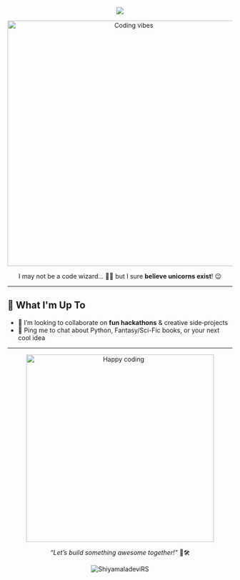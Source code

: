 <p align="center">
  <img src="https://readme-typing-svg.demolab.com?font=Fira+Code&weight=500&size=27&pause=1000&color=8A2BE2&center=true&vCenter=true&width=600&lines=Heyyy+there%2C+I%27m+Shiyamaladevi+R+S%21+%F0%9F%91%8B" />
</p>


<p align="center">
  <img src="https://media2.giphy.com/media/v1.Y2lkPTc5MGI3NjExYjllejFyb3g2Ynl2Z2hpbjl2Zm9hZ2pnamkzODh5dTVrN3VubW8xbSZlcD12MV9pbnRlcm5hbF9naWZfYnlfaWQmY3Q9Zw/LHZyixOnHwDDy/giphy.gif" alt="Coding vibes" width="550"/>
</p>

<p align="center">  
  I may not be a code wizard… 🧙‍♂️  
  but I sure <strong>believe unicorns exist</strong>! 😉  
</p>

---

## 🔭 What I'm Up To
- 👯 I’m looking to collaborate on **fun hackathons** & creative side‑projects    
- 💬 Ping me to chat about Python, Fantasy/Sci-Fic books, or your next cool idea  


---

<p align="center">
  <img src="https://media.giphy.com/media/v1.Y2lkPTc5MGI3NjExY2s3a3cxNHVkcGRnMHdiZ2dqd3BtbTlodWt5dWp3ZXM4OGJtNG9iMiZlcD12MV9naWZzX3NlYXJjaCZjdD1n/tHIRLHtNwxpjIFqPdV/giphy.gif" alt="Happy coding" width="420"/>
</p>

<p align="center">
  <em>“Let’s build something awesome together!”</em> 🚧🛠️  
</p>
<p align="center">
  <img src="https://komarev.com/ghpvc/?username=shiyx27&label=Profile%20views&color=ff69b4&style=flat" alt="ShiyamaladeviRS" />

